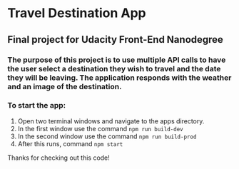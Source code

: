 # Travel Destination App

## Final project for Udacity Front-End Nanodegree

### The purpose of this project is to use multiple API calls to have the user select a destination they wish to travel and the date they will be leaving. The application responds with the weather and an image of the destination.

### To start the app:

1. Open two terminal windows and navigate to the apps directory.
2. In the first window use the command `npm run build-dev`
3. In the second window use the command `npm run build-prod`
4. After this runs, command `npm start`

Thanks for checking out this code!
